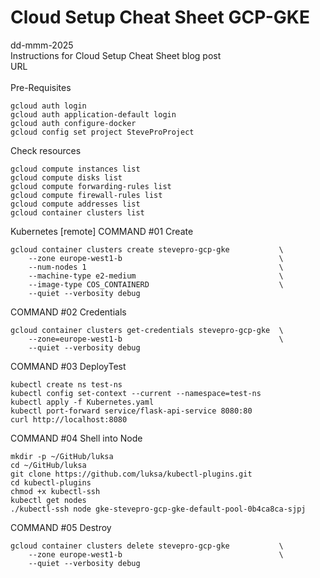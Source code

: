 # Cloud Setup Cheat Sheet GCP-GKE
dd-mmm-2025
<br />
Instructions for Cloud Setup Cheat Sheet blog post
<br />URL
<br /><br />
Pre-Requisites
```
gcloud auth login
gcloud auth application-default login
gcloud auth configure-docker
gcloud config set project SteveProProject
```
Check resources
```
gcloud compute instances list
gcloud compute disks list
gcloud compute forwarding-rules list
gcloud compute firewall-rules list
gcloud compute addresses list
gcloud container clusters list
```

Kubernetes [remote]
COMMAND #01 Create
```
gcloud container clusters create stevepro-gcp-gke           \
    --zone europe-west1-b                                   \
    --num-nodes 1                                           \
    --machine-type e2-medium                                \
    --image-type COS_CONTAINERD                             \
    --quiet --verbosity debug
```

COMMAND #02 Credentials
```
gcloud container clusters get-credentials stevepro-gcp-gke  \
    --zone=europe-west1-b                                   \
    --quiet --verbosity debug
```

COMMAND #03 DeployTest
```
kubectl create ns test-ns
kubectl config set-context --current --namespace=test-ns
kubectl apply -f Kubernetes.yaml
kubectl port-forward service/flask-api-service 8080:80
curl http://localhost:8080
```

COMMAND #04 Shell into Node
```
mkdir -p ~/GitHub/luksa
cd ~/GitHub/luksa
git clone https://github.com/luksa/kubectl-plugins.git
cd kubectl-plugins
chmod +x kubectl-ssh
kubectl get nodes
./kubectl-ssh node gke-stevepro-gcp-gke-default-pool-0b4ca8ca-sjpj
```

COMMAND #05 Destroy
```
gcloud container clusters delete stevepro-gcp-gke           \
    --zone europe-west1-b                                   \
    --quiet --verbosity debug
```